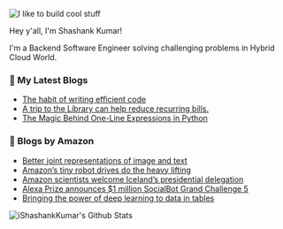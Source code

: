 ![I like to build cool stuff](https://res.cloudinary.com/dt8g3rhcy/image/upload/v1595929574/i_like_to_build_cool_shit._1_nzbwjh.png)

Hey y'all, I'm Shashank Kumar! 

I'm a Backend Software Engineer solving challenging problems in Hybrid Cloud World.

### 📕 My Latest Blogs
<!-- BLOG-POST-LIST:START -->
- [The habit of writing efficient code](https://medium.com/@ishashankkumar/the-habit-of-writing-efficient-code-153b05f04269?source=rss-d24dda280d5f------2)
- [A trip to the Library can help reduce recurring bills.](https://medium.com/swlh/a-trip-to-the-library-can-help-reduce-recurring-bills-23bca495cdf5?source=rss-d24dda280d5f------2)
- [The Magic Behind One-Line Expressions in Python](https://medium.com/swlh/the-magic-behind-one-line-expressions-in-python-816c10180c5c?source=rss-d24dda280d5f------2)
<!-- BLOG-POST-LIST:END -->

### 📕 Blogs by Amazon
<!-- AMAZON-BLOG-POST-LIST:START -->
- [Better joint representations of image and text](https://www.amazon.science/blog/better-joint-representations-of-image-and-text)
- [Amazon’s tiny robot drives do the heavy lifting](https://www.amazon.science/latest-news/amazon-robotics-autonomous-drive-units-hercules-pegasus-xanthus-xbot)
- [Amazon scientists welcome Iceland’s presidential delegation](https://www.amazon.science/blog/amazon-scientists-welcome-icelands-presidential-delegation)
- [Alexa Prize announces $1 million SocialBot Grand Challenge 5](https://www.amazon.science/alexa-prize/socialbot-grand-challenge/2022)
- [Bringing the power of deep learning to data in tables](https://www.amazon.science/blog/bringing-the-power-of-deep-learning-to-data-in-tables)
<!-- AMAZON-BLOG-POST-LIST:END -->



<img align="center" alt="iShashankKumar's Github Stats" src="https://github-readme-stats.vercel.app/api?username=ishashankkumar&show_icons=true&hide_border=true" />
